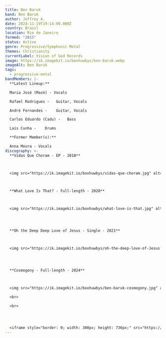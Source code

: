 ```yaml
---
title: Ben Baruk
band: Ben Baruk
author: Jeffrey A.
date: 2024-11-19T19:14:00.000Z
country: Brazil
location: Rio de Janeiro
formed: "2015"
status: Active
genre: Progressive/Symphonic Metal
themes: Christianity
currentLabel: Vision of God Records
image: https://ik.imagekit.io/boxhuwbys/ben-baruk.webp
imageAlt: Ben Baruk
tags:
  - progressive-metal
bandMembers: |-
  **Latest Lineup:**

  Maria José (Mazé) - Vocals

  Rafael Rodrigues -   Guitar, Vocals

  André Fernandes -    Guitar, Vocals

  Carlos Eduardo (Cadu) -   Bass

  Lais Cunha -    Drums 

  **Former Member(s):**

  Anna Moura - Vocals
discography: >-
  **Vidas Que Choram - EP - 2018**



  <img src="https://ik.imagekit.io/boxhuwbys/vidas-que-choram.jpg" alt="Ben Baruk - Vidas Que Choram - EP cover" style="width:300px; height:auto;">

    

  **What Love Is That? - Full-length - 2020**  



  <img src="https://ik.imagekit.io/boxhuwbys/what-love-is-that.jpg" alt="Ben Baruk - What Love is that? Full-length cover" style="width:300px; height:auto;">




  **Oh the Deep Deep Love of Jesus - Single - 2021**  



  <img src="https://ik.imagekit.io/boxhuwbys/oh-the-deep-love-of-Jesus.jpg" alt="Ben Baruk - Oh the Deep Deep Love of Jesus - EP cover" style="width:300px; height:auto;">




  **Cosmogony - Full-length - 2024**



  <img src="https://ik.imagekit.io/boxhuwbys/ben-baruk-cosmogony.jpg" alt="Ben Baruk - Cosmogony - Full-length cover" style="width:300px; height:auto;">

  <br>

  <br>




  <iframe style="border: 0; width: 300px; height: 736px;" src="https://bandcamp.com/EmbeddedPlayer/album=2991050590/size=large/bgcol=333333/linkcol=0f91ff/transparent=true/" seamless><a href="https://visionofgodrecords.bandcamp.com/album/what-love-is-that-metal-symphonic-metal-djent">What Love Is That? (Metal/Symphonic Metal/Djent) by Ben Baruk</a></iframe>
---
```

